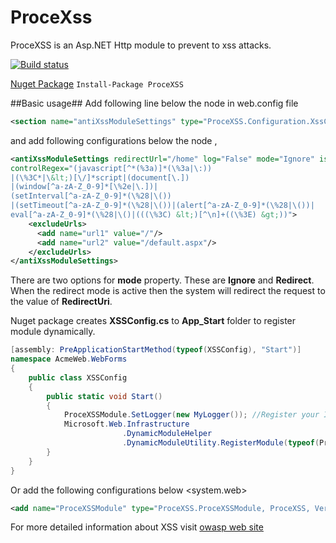 ProceXss
========

ProceXSS is an Asp.NET Http module to prevent to xss attacks.

[![Build status](https://ci.appveyor.com/api/projects/status/0ijjpf6l16h59bhh?svg=true)](https://ci.appveyor.com/project/ziyasal/procexss)

[Nuget Package](http://nuget.org/packages/ProceXSS) ```Install-Package ProceXSS```

##Basic usage##
Add following line below the node <configSections> in web.config file

```xml
<section name="antiXssModuleSettings" type="ProceXSS.Configuration.XssConfigurationHandler, ProceXSS"/>
```

and add following configurations below the node <configuration>,

```xml
<antiXssModuleSettings redirectUrl="/home" log="False" mode="Ignore" isActive="True"
controlRegex="(javascript[^*(%3a)]*(\%3a|\:))
|(\%3C*|\&lt;)[\/]*script|(document[\.])
|(window[^a-zA-Z_0-9]*[\%2e|\.])|
(setInterval[^a-zA-Z_0-9]*(\%28|\())
|(setTimeout[^a-zA-Z_0-9]*(\%28|\())|(alert[^a-zA-Z_0-9]*(\%28|\())|
eval[^a-zA-Z_0-9]*(\%28|\()|(((\%3C) &lt;)[^\n]+((\%3E) &gt;))">
    <excludeUrls>
      <add name="url1" value="/"/>
      <add name="url2" value="/default.aspx"/>
    </excludeUrls>
</antiXssModuleSettings>
```

There are two options for **mode** property. These are **Ignore** and **Redirect**. When the redirect mode is active then the system will redirect the request to the value of **RedirectUri**.

Nuget package creates **XSSConfig.cs** to **App_Start** folder to register module dynamically.
```csharp
[assembly: PreApplicationStartMethod(typeof(XSSConfig), "Start")]
namespace AcmeWeb.WebForms
{
    public class XSSConfig
    {
        public static void Start()
        {
            ProceXSSModule.SetLogger(new MyLogger()); //Register your ILogger implementation.
            Microsoft.Web.Infrastructure
                         .DynamicModuleHelper
                         .DynamicModuleUtility.RegisterModule(typeof(ProceXSSModule));
        }
    }
}
```
Or add the following configurations below <system.web> <httpModules>
```xml
<add name="ProceXSSModule" type="ProceXSS.ProceXSSModule, ProceXSS, Version=your assembly version, Culture=neutral" />
```


For more detailed information about XSS visit [owasp web site](https://www.owasp.org/index.php/XSS)
